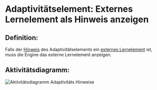 # Adaptivitätselement: Externes Lernelement als Hinweis anzeigen


## Definition:

Falls der [Hinweis](Adaptivitätshinweis-GE.md) des Adaptivitätselements ein [externes Lernelement](Externes-Lernelement-GE.md) ist, 
muss die Engine das externe Lernelement anzeigen.


## Aktivitätsdiagramm:

![Aktivitätsdiagramm Adaptivitäts Hinweise](imageEngineHinweiseAktivitätsdiagramm.png)


